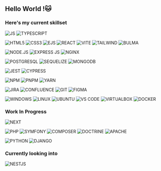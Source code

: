 ## Hello World !🐱

### Here's my current skillset
<!-- #### Languages -->
![JS](https://img.shields.io/badge/JavaScript-323330?style=for-the-badge&logo=javascript&logoColor=F7DF1E)
![TYPESCRIPT](https://img.shields.io/badge/TypeScript-3178C6?style=for-the-badge&logo=typescript&logoColor=white)
<!-- #### Front End -->
![HTML5](https://img.shields.io/badge/HTML5-E34F26?style=for-the-badge&logo=html5&logoColor=white)
![CSS3](https://img.shields.io/badge/CSS3-1572B6?style=for-the-badge&logo=css3&logoColor=white)
![EJS](https://img.shields.io/badge/Ejs-B4CA65?style=for-the-badge&logo=ejs&logoColor=white)
![REACT](https://img.shields.io/badge/React%20js-20232A?style=for-the-badge&logo=react&logoColor=white)
![VITE](https://img.shields.io/badge/Vite-646CFF?style=for-the-badge&logo=vite&logoColor=F7DF1E)
![TAILWIND](https://img.shields.io/badge/Tailwind%20CSS-06B6D4?style=for-the-badge&logo=tailwindcss&logoColor=white)
![BULMA](https://img.shields.io/badge/Bulma-00D1B2?style=for-the-badge&logo=bulma&logoColor=white)
<!-- #### Back End -->
![NODE.JS](https://img.shields.io/badge/Node%20js-339933?style=for-the-badge&logo=nodedotjs&logoColor=white)
![EXPRESS JS](https://img.shields.io/badge/Express%20js-000000?style=for-the-badge&logo=express&logoColor=white)
![NGINX](https://img.shields.io/badge/Nginx-009639?style=for-the-badge&logo=nginx&logoColor=white)
<!-- ##### Database -->
![POSTGRESQL](https://img.shields.io/badge/PostgreSQL-316192?style=for-the-badge&logo=postgresql&logoColor=white)
![SEQUELIZE](https://img.shields.io/badge/Sequelize-52B0E7?style=for-the-badge&logo=Sequelize&logoColor=white)
![MONGODB](https://img.shields.io/badge/mongodb-47A248?style=for-the-badge&logo=mongodb&logoColor=white)
<!-- ##### Tests -->
![JEST](https://img.shields.io/badge/JEST-C21325?style=for-the-badge&logo=jest&logoColor=white)
![CYPRESS](https://img.shields.io/badge/cypress-69d3a7?style=for-the-badge&logo=cypress&logoColor=white)
<!-- ##### Packages -->
![NPM](https://img.shields.io/badge/npm-CB3837?style=for-the-badge&logo=npm&logoColor=white)
![PNPM](https://img.shields.io/badge/pnpm-F69220?style=for-the-badge&logo=pnpm&logoColor=white)
![YARN](https://img.shields.io/badge/Yarn-2C8EBB?style=for-the-badge&logo=yarn&logoColor=white)
<!-- #### Project -->
![JIRA](https://img.shields.io/badge/Jira-0052CC?style=for-the-badge&logo=jira&logoColor=white)
![CONFLUENCE](https://img.shields.io/badge/Confluence-172B4D?style=for-the-badge&logo=confluence&logoColor=white)
![GIT](https://img.shields.io/badge/Git-F05032?style=for-the-badge&logo=git&logoColor=white)
![FIGMA](https://img.shields.io/badge/Figma-F24E1E?style=for-the-badge&logo=figma&logoColor=white)
<!-- #### Environment -->
![WINDOWS](https://img.shields.io/badge/Windows-0078D6?style=for-the-badge&logo=windows&logoColor=white) 
![LINUX](https://img.shields.io/badge/Linux-FCC624?style=for-the-badge&logo=linux&logoColor=black)
![UBUNTU](https://img.shields.io/badge/Ubuntu-E95420?style=for-the-badge&logo=ubuntu&logoColor=white)
![VS CODE](https://img.shields.io/badge/Visual_Studio_Code-0078D4?style=for-the-badge&logo=visual%20studio%20code&logoColor=white)
![VIRTUALBOX](https://img.shields.io/badge/Virtualbox-2F61B4?style=for-the-badge&logo=virtualbox&logoColor=white)
![DOCKER](https://img.shields.io/badge/Docker-2496ED?style=for-the-badge&logo=docker&logoColor=white)

### Work In Progress
![NEXT](https://img.shields.io/badge/Next%20js-000000?style=for-the-badge&logo=nextdotjs&logoColor=white)

![PHP](https://img.shields.io/badge/PHP-777BB4?style=for-the-badge&logo=php&logoColor=white)
![SYMFONY](https://img.shields.io/badge/Symfony-000000?style=for-the-badge&logo=Symfony&logoColor=white)
![COMPOSER](https://img.shields.io/badge/Composer-885630?style=for-the-badge&logo=Composer&logoColor=white)
![DOCTRINE](https://img.shields.io/badge/doctrine-FC6A31?style=for-the-badge&logo=doctrine&logoColor=white)
![APACHE](https://img.shields.io/badge/Apache-D22128?style=for-the-badge&logo=apache&logoColor=white)

![PYTHON](https://img.shields.io/badge/python-3776AB?style=for-the-badge&logo=python&logoColor=white)
![DJANGO](https://img.shields.io/badge/django-092E20?style=for-the-badge&logo=django&logoColor=white)

### Currently looking into
![NESTJS](https://img.shields.io/badge/nestjs-E0234E?style=for-the-badge&logo=nestjs&logoColor=white)

<!--
**NoyannOzmen/NoyannOzmen** is a ✨ _special_ ✨ repository because its `README.md` (this file) appears on your GitHub profile.

Here are some ideas to get you started:

- 🔭 I’m currently working on ...
- 🌱 I’m currently learning ...
- 👯 I’m looking to collaborate on ...
- 🤔 I’m looking for help with ...
- 💬 Ask me about ...
- 📫 How to reach me: ...
- 😄 Pronouns: ...
- ⚡ Fun fact: ...
-->
